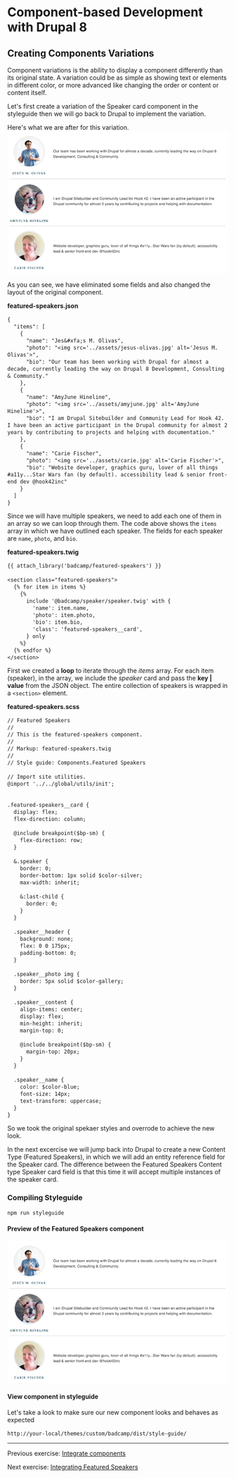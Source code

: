 # Component-based Development with Drupal 8

## Creating Components Variations

Component variations is the ability to display a component differently than its original state.  A variation could be as simple as showing text or elements in different color, or more advanced like changing the order or content or content itself.

Let's first create a variation of the Speaker card component in the styleguide then we will go back to Drupal to implement the variation.

Here's what we are after for this variation.
![Featured Speakers](assets/featured-speakers.png)

As you can see, we have eliminated some fields and also changed the layout of the original component.

**featured-speakers.json**
```
{
  "items": [
    {
      "name": "Jes&#xfa;s M. Olivas",
      "photo": "<img src='../assets/jesus-olivas.jpg' alt='Jesus M. Olivas'>",
      "bio": "Our team has been working with Drupal for almost a decade, currently leading the way on Drupal 8 Development, Consulting & Community."
    },
    {
      "name": "AmyJune Hineline",
      "photo": "<img src='../assets/amyjune.jpg' alt='AmyJune Hineline'>",
      "bio": "I am Drupal Sitebuilder and Community Lead for Hook 42. I have been an active participant in the Drupal community for almost 2 years by contributing to projects and helping with documentation."
    },
    {
      "name": "Carie Fischer",
      "photo": "<img src='../assets/carie.jpg' alt='Carie Fischer'>",
      "bio": "Website developer, graphics guru, lover of all things #a11y...Star Wars fan (by default). accessibility lead & senior front-end dev @hook42inc"
    }
  ]
}
```
Since we will have multiple speakers, we need to add each one of them in an array so we can loop through them.  The code above shows the `items` array in which we have outlined each speaker.  The fields for each speaker are `name`, `photo`, and `bio`.


**featured-speakers.twig**
```
{{ attach_library('badcamp/featured-speakers') }}

<section class="featured-speakers">
  {% for item in items %}
    {%
      include '@badcamp/speaker/speaker.twig' with {
        'name': item.name,
        'photo': item.photo,
        'bio': item.bio,
        'class': 'featured-speakers__card',
      } only
    %}
  {% endfor %}
</section>
```
First we created a **loop** to iterate through the _items_ array.  For each item (speaker), in the array, we include the _speaker_ card and pass the **key | value** from the JSON object.  The entire collection of speakers is wrapped in a `<section>` element.


**featured-speakers.scss**
```
// Featured Speakers
//
// This is the featured-speakers component.
//
// Markup: featured-speakers.twig
//
// Style guide: Components.Featured Speakers

// Import site utilities.
@import '../../global/utils/init';


.featured-speakers__card {
  display: flex;
  flex-direction: column;

  @include breakpoint($bp-sm) {
    flex-direction: row;
  }

  &.speaker {
    border: 0;
    border-bottom: 1px solid $color-silver;
    max-width: inherit;

    &:last-child {
      border: 0;
    }
  }

  .speaker__header {
    background: none;
    flex: 0 0 175px;
    padding-bottom: 0;
  }

  .speaker__photo img {
    border: 5px solid $color-gallery;
  }

  .speaker__content {
    align-items: center;
    display: flex;
    min-height: inherit;
    margin-top: 0;

    @include breakpoint($bp-sm) {
      margin-top: 20px;
    }
  }

  .speaker__name {
    color: $color-blue;
    font-size: 14px;
    text-transform: uppercase;
  }
}
```
So we took the original spekaer styles and overrode to achieve the new look.

In the next excercise we will jump back into Drupal to create a new Content Type (Featured Speakers), in which we will add an entity reference field for the Speaker card.  The difference between the Featured Speakers Content type Speaker card field is that this time it will accept multiple instances of the speaker card.


### Compiling Styleguide

```
npm run styleguide
```

#### Preview of the Featured Speakers component
![Featured Speakers Component](assets/featured-speakers.png)


#### View component in styleguide
Let's take a look to make sure our new component looks and behaves as expected

```
http://your-local/themes/custom/badcamp/dist/style-guide/
```

---

Previous exercise:  [Integrate components](6-integrating-components.md)

Next exercise:  [Integrating Featured Speakers](8-integrate-featured-speakers.md)
